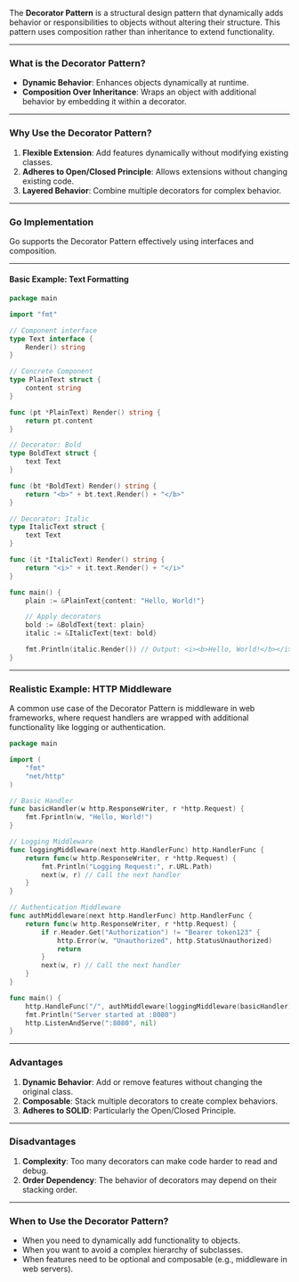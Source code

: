 The **Decorator Pattern** is a structural design pattern that dynamically adds behavior or responsibilities to objects without altering their structure. This pattern uses composition rather than inheritance to extend functionality.

---

### **What is the Decorator Pattern?**

- **Dynamic Behavior**: Enhances objects dynamically at runtime.
- **Composition Over Inheritance**: Wraps an object with additional behavior by embedding it within a decorator.

---

### **Why Use the Decorator Pattern?**

1. **Flexible Extension**: Add features dynamically without modifying existing classes.
2. **Adheres to Open/Closed Principle**: Allows extensions without changing existing code.
3. **Layered Behavior**: Combine multiple decorators for complex behavior.

---

### **Go Implementation**

Go supports the Decorator Pattern effectively using interfaces and composition.

---

#### **Basic Example: Text Formatting**

```go
package main

import "fmt"

// Component interface
type Text interface {
	Render() string
}

// Concrete Component
type PlainText struct {
	content string
}

func (pt *PlainText) Render() string {
	return pt.content
}

// Decorator: Bold
type BoldText struct {
	text Text
}

func (bt *BoldText) Render() string {
	return "<b>" + bt.text.Render() + "</b>"
}

// Decorator: Italic
type ItalicText struct {
	text Text
}

func (it *ItalicText) Render() string {
	return "<i>" + it.text.Render() + "</i>"
}

func main() {
	plain := &PlainText{content: "Hello, World!"}

	// Apply decorators
	bold := &BoldText{text: plain}
	italic := &ItalicText{text: bold}

	fmt.Println(italic.Render()) // Output: <i><b>Hello, World!</b></i>
}
```

---

### **Realistic Example: HTTP Middleware**

A common use case of the Decorator Pattern is middleware in web frameworks, where request handlers are wrapped with additional functionality like logging or authentication.

```go
package main

import (
	"fmt"
	"net/http"
)

// Basic Handler
func basicHandler(w http.ResponseWriter, r *http.Request) {
	fmt.Fprintln(w, "Hello, World!")
}

// Logging Middleware
func loggingMiddleware(next http.HandlerFunc) http.HandlerFunc {
	return func(w http.ResponseWriter, r *http.Request) {
		fmt.Println("Logging Request:", r.URL.Path)
		next(w, r) // Call the next handler
	}
}

// Authentication Middleware
func authMiddleware(next http.HandlerFunc) http.HandlerFunc {
	return func(w http.ResponseWriter, r *http.Request) {
		if r.Header.Get("Authorization") != "Bearer token123" {
			http.Error(w, "Unauthorized", http.StatusUnauthorized)
			return
		}
		next(w, r) // Call the next handler
	}
}

func main() {
	http.HandleFunc("/", authMiddleware(loggingMiddleware(basicHandler)))
	fmt.Println("Server started at :8080")
	http.ListenAndServe(":8080", nil)
}
```

---

### **Advantages**

1. **Dynamic Behavior**: Add or remove features without changing the original class.
2. **Composable**: Stack multiple decorators to create complex behaviors.
3. **Adheres to SOLID**: Particularly the Open/Closed Principle.

---

### **Disadvantages**

1. **Complexity**: Too many decorators can make code harder to read and debug.
2. **Order Dependency**: The behavior of decorators may depend on their stacking order.

---

### **When to Use the Decorator Pattern?**

- When you need to dynamically add functionality to objects.
- When you want to avoid a complex hierarchy of subclasses.
- When features need to be optional and composable (e.g., middleware in web servers).
